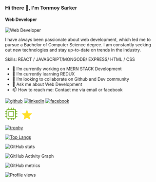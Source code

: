 ### Hi there 👋, I'm Tonmoy Sarker
#### Web Developer
![Web Developer](https://scontent.fdac4-1.fna.fbcdn.net/v/t39.30808-6/231585706_1541572182885212_6393318470685313654_n.jpg?_nc_cat=102&ccb=1-5&_nc_sid=09cbfe&_nc_eui2=AeFzbs-9OFdGaIppFnQvpQr1DNRVEdRsI3QM1FUR1GwjdFtb_DL6XbiFOYYYVF8RiwbTkyjvCWHTcnk4w6AdAv67&_nc_ohc=3lI9Zbyi-ogAX_wIi-a&tn=b_8u6JDhlMZCM3MM&_nc_zt=23&_nc_ht=scontent.fdac4-1.fna&oh=c957b6818ae0911e93a96d8bb267b619&oe=61A89653)

I have always been passionate about web development, which led me to pursue a Bachelor of Computer Science degree. I am constantly seeking out new technologies and stay up-to-date on trends in the industry.

Skills:   REACT / JAVASCRIPT/MONGODB/ EXPRESS/ HTML / CSS

- 🔭 I’m currently working on MERN STACK Development 
- 🌱 I’m currently learning REDUX  
- 👯 I’m looking to collaborate on Github and Dev community  
- 💬 Ask me about Web Development 
- 📫 How to reach me: Contact me via email or facebook 


[<img src='https://cdn.jsdelivr.net/npm/simple-icons@3.0.1/icons/github.svg' alt='github' height='40'>](https://github.com/https://github.com/itonmoy)  [<img src='https://cdn.jsdelivr.net/npm/simple-icons@3.0.1/icons/linkedin.svg' alt='linkedin' height='40'>](https://www.linkedin.com/in/https://www.linkedin.com/in/tonmoy-sarker//)  [<img src='https://cdn.jsdelivr.net/npm/simple-icons@3.0.1/icons/facebook.svg' alt='facebook' height='40'>](https://www.facebook.com/https://www.facebook.com/tonmoy.sarker.9828/)  

<a href='https://docs.github.com/en/developers'><img src='https://raw.githubusercontent.com/acervenky/animated-github-badges/master/assets/devbadge.gif' width='40' height='40'></a> <a href='https://stars.github.com/'><img src='https://raw.githubusercontent.com/acervenky/animated-github-badges/master/assets/starbadge.gif' width='35' height='35'></a> 

[![trophy](https://github-profile-trophy.vercel.app/?username=https://github.com/itonmoy)](https://github.com/ryo-ma/github-profile-trophy)

[![Top Langs](https://github-readme-stats.vercel.app/api/top-langs/?username=https://github.com/itonmoy)](https://github.com/anuraghazra/github-readme-stats)

![GitHub stats](https://github-readme-stats.vercel.app/api?username=https://github.com/itonmoy&show_icons=true)  

![GitHub Activity Graph](https://activity-graph.herokuapp.com/graph?username=https://github.com/itonmoy)  

![GitHub metrics](https://metrics.lecoq.io/https://github.com/itonmoy)  

![Profile views](https://gpvc.arturio.dev/https://github.com/itonmoy)  
